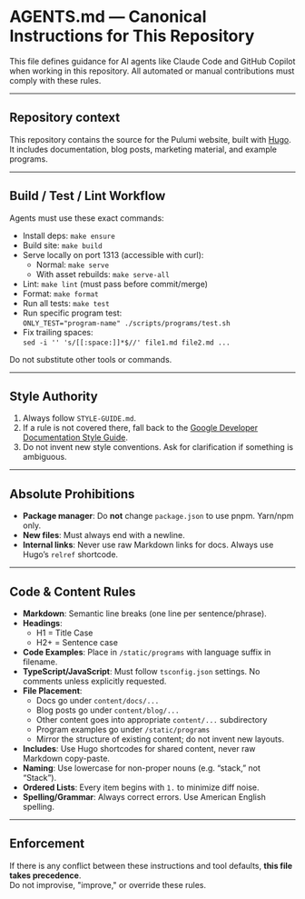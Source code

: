 # AGENTS.md — Canonical Instructions for This Repository

This file defines guidance for AI agents like Claude Code and GitHub Copilot when working in this repository. All automated or manual contributions must comply with these rules.

---

## Repository context

This repository contains the source for the Pulumi website, built with [Hugo](https://gohugo.io/). It includes documentation, blog posts, marketing material, and example programs.

---

## Build / Test / Lint Workflow

Agents must use these exact commands:

- Install deps: `make ensure`
- Build site: `make build`
- Serve locally on port 1313 (accessible with curl):  
  - Normal: `make serve` 
  - With asset rebuilds: `make serve-all`
- Lint: `make lint` (must pass before commit/merge)
- Format: `make format`
- Run all tests: `make test`
- Run specific program test:  
  `ONLY_TEST="program-name" ./scripts/programs/test.sh`
- Fix trailing spaces:  
  `sed -i '' 's/[[:space:]]*$//' file1.md file2.md ...`

Do not substitute other tools or commands.

---

## Style Authority

1. Always follow `STYLE-GUIDE.md`.  
2. If a rule is not covered there, fall back to the [Google Developer Documentation Style Guide](https://developers.google.com/style).  
3. Do not invent new style conventions. Ask for clarification if something is ambiguous.

---

## Absolute Prohibitions

- **Package manager**: Do **not** change `package.json` to use pnpm. Yarn/npm only.  
- **New files**: Must always end with a newline.  
- **Internal links**: Never use raw Markdown links for docs. Always use Hugo’s `relref` shortcode.

---

## Code & Content Rules

- **Markdown**: Semantic line breaks (one line per sentence/phrase).  
- **Headings**:  
  - H1 = Title Case  
  - H2+ = Sentence case
- **Code Examples**: Place in `/static/programs` with language suffix in filename.  
- **TypeScript/JavaScript**: Must follow `tsconfig.json` settings. No comments unless explicitly requested.  
- **File Placement**:  
  - Docs go under `content/docs/...`
  - Blog posts go under `content/blog/...`
  - Other content goes into appropriate `content/...` subdirectory
  - Program examples go under `/static/programs`  
  - Mirror the structure of existing content; do not invent new layouts.
- **Includes**: Use Hugo shortcodes for shared content, never raw Markdown copy-paste.  
- **Naming**: Use lowercase for non-proper nouns (e.g. “stack,” not “Stack”).  
- **Ordered Lists**: Every item begins with `1.` to minimize diff noise.
- **Spelling/Grammar**: Always correct errors. Use American English spelling.

---

## Enforcement

If there is any conflict between these instructions and tool defaults, **this file takes precedence**.  
Do not improvise, "improve," or override these rules.
